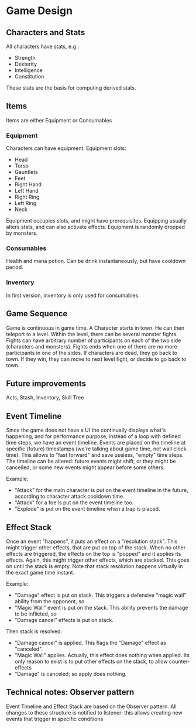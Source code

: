 # Game Design

## Characters and Stats

All characters have stats, e.g.:

- Strength
- Dexterity
- Intelligence
- Constitution

These stats are the basis for computing derived stats.

## Items

Items are either Equipment or Consumables

### Equipment

Characters can have equipment. Equipment slots:

- Head
- Torso
- Gauntlets
- Feet
- Right Hand
- Left Hand
- Right Ring
- Left Ring
- Neck

Equipment occupies slots, and might have prerequisites. Equipping usually alters stats, and can also activate effects. Equipment is randomly dropped by monsters.

### Consumables

Health and mana potion. Can be drink instantaneously, but have cooldown period.

### Inventory

In first version, inventory is only used for consumables.

## Game Sequence

Game is continuous in game time. A Character starts in town. He can then teleport to a level. Within the level, there can be several monster fights. Fights can have arbitrary number of participants on each of the two side (characters and monsters). Fights ends when one of there are no more participants in one of the sides. If characters are dead, they go back to town. If they win, they can move to next level fight, or decide to go back to town.

## Future improvements

Acts, Stash, Inventory, Skill Tree

## Event Timeline

Since the game does not have a UI the continually displays what's happening, and for performance purpose, instead of a loop with defined time steps, we have an event timeline. Events are placed on the timeline at specific (future) timestamps (we're talking about game time, not wall clock time). This allows to "fast forward" and save useless, "empty" time steps. The timeline can be altered: future events might shift, or they might be cancelled, or some new events might appear before some others.

Example:
- "Attack" for the main character is put on the event timeline in the future, according to character attack cooldown time.
- "Attack" for a foe is put on the event timeline too.
- "Explode" is put on the event timeline when a trap is placed.


## Effect Stack
Once an event "happens", it puts an effect on a "resolution stack". This might trigger other effects, that are put on top of the stack. When no other effects are triggered, the effects on the top is "popped" and it applies its effects. Again, this might trigger other effects, which are stacked. This goes on until the stack is empty. Note that stack resolution happens virtually in the exact game time instant.

Example:
- "Damage" effect is put on stack. This triggers a defensive "magic wall" ability from the opponent, so
- "Magic Wall" event is put on the stack. This ability prevents the damage to be inflicted, so
- "Damage cancel" effects is put on stack. 

Then stack is resolved:
- "Damage cancel" is applied. This flags the "Damage" effect as "canceled".
- "Magic Wall" applies. Actually, this effect does nothing when applied. Its only reason to exist is to put other effects on the stack, to allow counter-effects
- "Damage" is canceled; so apply does nothing.


## Technical notes: Observer pattern

Event Timeline and Effect Stack are based on the Observer pattern. All changes to these structure is notified to listener: this allows creating new events that trigger in specific conditions

